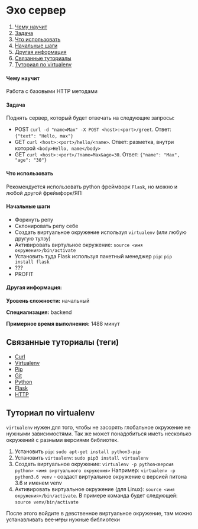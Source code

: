# Эхо сервер

1. [Чему научит](#чему-научит)
2. [Задача](#задача)
3. [Что использовать](#что-использовать)
4. [Начальные шаги](#начальные-шаги)
5. [Другая информация](#другая-информация)
6. [Связанные туториалы](#связанные-туториалы-(теги))
7. [Туториал по virtualenv](#туториал-по-virtualenv)

#### Чему научит

Работа с базовыми HTTP методами

#### Задача

Поднять сервер, который будет отвечать на следующие запросы:

- POST `curl -d "name=Max" -X POST <host>:<port>/greet`. Ответ: `{"text": "Hello, max"}`
- GET `curl <host>:<port>/hello/<name>`. Ответ: разметка, внутри которой `<body>Hello, name</body>`
- GET `curl <host>:<port>/?name=Max&age=30`. Ответ: `{"name": "Max", "age": "30"}`

#### Что использовать

Рекомендуется использовать python фреймворк `Flask`, но можно и любой другой фреймфорк/ЯП

#### Начальные шаги

- Форкнуть репу
- Склонировать репу себе
- Создать виртуальное окружение используя `virtualenv` (или любую другую тулзу)
- Активировать виртульное окружение: `source <имя окружения>/bin/activate`
- Установить туда Flask используя пакетный менеджер `pip`: `pip install flask`
- ???
- PROFIT 

#### Другая информация:

**Уровень сложности:** начальный

**Специализация:** backend

**Примерное время выполнения:** 1488 минут

## Связанные туториалы (теги)

- [Curl](https://juniorlab.ru/tutorials/curl)
- [Virtualenv](https://juniorlab.ru/tutorials/virtualenv)
- [Pip](https://juniorlab.ru/tutorials/pip)
- [Git](https://juniorlab.ru/tutorials/git)
- [Python](https://juniorlab.ru/tutorials/python)
- [Flask](https://juniorlab.ru/tutorials/flask)
- [HTTP](https://juniorlab.ru/tutorials/http)

## Туториал по virtualenv

`virtualenv` нужен для того, чтобы не засорять глобальное окружение не нужными зависимостями. Так же может понадобиться иметь несколько окружений с разными версиями библиотек.

1. Установить `pip`: `sudo apt-get install python3-pip`
2. Установить `virtualenv`: `sudo pip3 install virtualenv`
3. Создать виртуальное окружение: `virtualenv -p python<версия python> <имя виртуального окружения>` Например: `virtualenv -p python3.6 venv` - создаст виртуальное окружение с версией питона 3.6 и именем venv
4. Активировать виртуальное окружение (для Linux): `source <имя окружения>/bin/activate`. В примере команда будет следующей: `source venv/bin/activate`

После этого войдите в девственное виртуальное окружение, там можно устанавливать ~~все игры~~ нужные библиотеки

